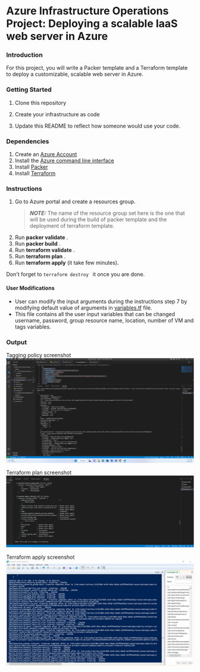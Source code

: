# Azure Infrastructure Operations Project: Deploying a scalable IaaS web server in Azure

### Introduction
For this project, you will write a Packer template and a Terraform template to deploy a customizable, scalable web server in Azure.

### Getting Started
1. Clone this repository

2. Create your infrastructure as code

3. Update this README to reflect how someone would use your code.

### Dependencies
1. Create an [Azure Account](https://portal.azure.com) 
2. Install the [Azure command line interface](https://docs.microsoft.com/en-us/cli/azure/install-azure-cli?view=azure-cli-latest)
3. Install [Packer](https://www.packer.io/downloads)
4. Install [Terraform](https://www.terraform.io/downloads.html)

### Instructions
1.  Go to Azure portal and create a resources group.  
    > ***NOTE:*** The name of the resource group set here is the one that will be used during the build of packer template and the deployment of terraform template. 
2. Run **packer validate** .
3. Run **packer build** .
4. Run **terraform validate** .
5. Run **terraform plan** .
6. Run **terraform apply** (it take few minutes).

Don't forget to ```terraform destroy ``` it once you are done.

#### User Modifications 
* User can modify the input arguments during the instructions step 7 by modifying default value of arguments in [variables.tf](https://github.com/Abdulrazak-Alahmad/nd082-Azure-Cloud-DevOps-Starter-Code/blob/master/C1%20-%20Azure%20Infrastructure%20Operations/project/starter_files/variables.tf) file.
* This file contains all the user input variables that can be changed username, password, group resource name, location, number of VM and tags variables.

### Output
Tagging policy screenshot
![ tagging policy](cfe4bd4f-6793-4aa1-bc5b-0d3ca505483d.jpg "policy / tagging policy")

Terraform plan screenshot
![ terraform plan](terraform_plan.jpeg "terraform / terraform plan")

Terraform apply screenshot
![ terraform apply](terraform_apply.png "terraform / terraform apply")